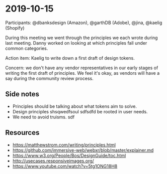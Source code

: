 # 2019-10-15

Participants: @dbanksdesign (Amazon), @garthDB (Adobe), @jina, @kaelig (Shopify)

During this meeting we went through the principles we each wrote during last meeting. Danny worked on looking at which principles fall under common categories.

Action item: Kaelig to write down a first draft of design tokens.

Concern: we don't have any vendor representatives in our early stages of writing the first draft of principles. We feel it's okay, as vendors will have a say during the community review process.

## Side notes

- Principles should be talking about what tokens aim to solve.
- Design principles shsqwedfsoul sdfsdfd be rooted in user needs.
- We need to avoid truisms. sdf

## Resources

- https://matthewstrom.com/writing/principles.html
- https://github.com/immersive-web/webxr/blob/master/explainer.md
- https://www.w3.org/People/Bos/DesignGuide/toc.html
- http://usecases.responsiveimages.org/
- https://www.youtube.com/watch?v=5tg1ONG18H8
